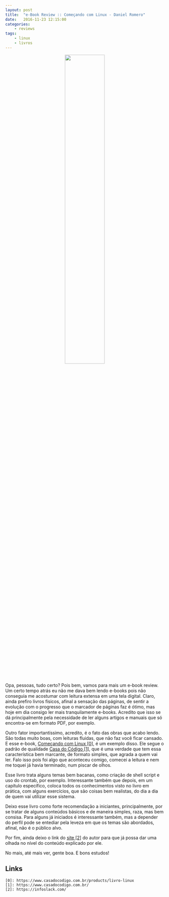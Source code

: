 ```yaml
---
layout: post
title:  "e-Book Review :: Começando com Linux - Daniel Romero"
date:   2016-11-23 12:15:00
categories:
    - reviews
tags:
    - linux
    - livros
---
```


<div style="text-align: center;">
	<img src="/{{ site.baseurl }}images/posts/2016/24.png" style="width:50%;" />
</div>
<br />

Opa, pessoas, tudo certo? Pois bem, vamos para mais um e-book review. Um certo tempo atrás eu não me dava bem lendo e-books pois não conseguia me acostumar com leitura extensa em uma tela digital. Claro, ainda prefiro livros físicos, afinal a sensação das páginas, de sentir a evolução com o progresso que o marcador de páginas faz é ótimo, mas hoje em dia consigo ler mais tranquilamente e-books. Acredito que isso se dá principalmente pela necessidade de ler alguns artigos e manuais que só encontra-se em formato PDF, por exemplo.

Outro fator importantíssimo, acredito, é o fato das obras que acabo lendo. São todas muito boas, com leituras fluidas, que não faz você ficar cansado. E esse e-book, [Começando com Linux \[0\]][0], é um exemplo disso. Ele segue o padrão de qualidade [Casa do Código \[1\]][1], que é uma verdade que tem essa característica bem marcante, de formato simples, que agrada a quem vai ler. Falo isso pois foi algo que aconteceu comigo, comecei a leitura e nem me toquei já havia terminado, num piscar de olhos.

Esse livro trata alguns temas bem bacanas, como criação de shell script e uso do crontab, por exemplo. Interessante também que depois, em um capítulo específico, coloca todos os conhecimentos visto no livro em prática, com alguns exercícios, que são coisas bem realistas, do dia a dia de quem vai utilizar esse sistema.

Deixo esse livro como forte recomendação a iniciantes, principalmente, por se tratar de alguns conteúdos básicos e de maneira simples, raza, mas bem consisa. Para alguns já iniciados é interessante também, mas a depender do perfil pode se entediar pela leveza em que os temas são abordados, afinal, não é o público alvo.

Por fim, ainda deixo o link do [site \[2\]][2] do autor para que já possa dar uma olhada no nível do conteúdo explicado por ele.

No mais, até mais ver, gente boa. E bons estudos!

## Links

~~~
[0]: https://www.casadocodigo.com.br/products/livro-linux
[1]: https://www.casadocodigo.com.br/
[2]: https://infoslack.com/
~~~

[0]: https://www.casadocodigo.com.br/products/livro-linux
[1]: https://www.casadocodigo.com.br/
[2]: https://infoslack.com/

